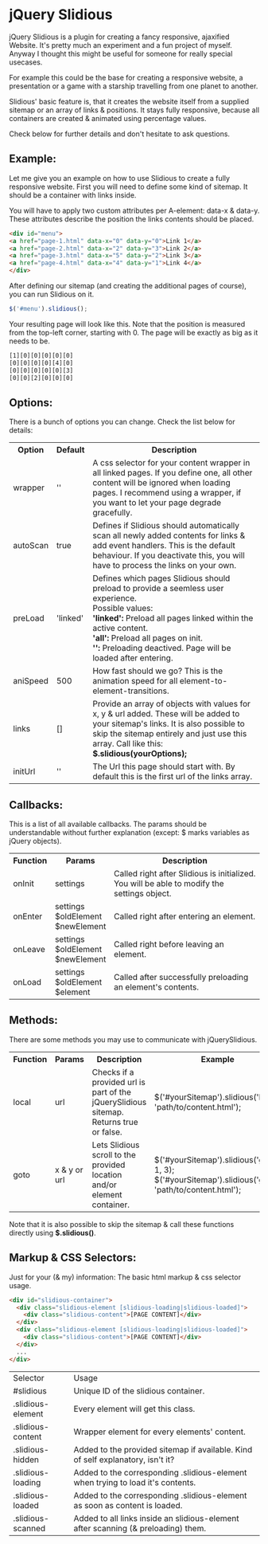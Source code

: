 jQuery Slidious
=========

jQuery Slidious is a plugin for creating a fancy responsive, ajaxified Website.
It's pretty much an experiment and a fun project of myself. Anyway I thought this
might be useful for someone for really special usecases.

For example this could be the base for creating a responsive website,
a presentation or a game with a starship travelling from one planet to another.

Slidious' basic feature is, that it creates the website itself from a supplied sitemap or an array of links & positions.
It stays fully responsive, because all containers are created & animated using percentage values.

Check below for further details and don't hesitate to ask questions.

Example:
---

Let me give you an example on how to use Slidious to create a fully responsive website.
First you will need to define some kind of sitemap. It should be a container with links inside.

You will have to apply two custom attributes per A-element: data-x & data-y.
These attributes describe the position the links contents should be placed.

```html
<div id="menu">
<a href="page-1.html" data-x="0" data-y="0">Link 1</a>
<a href="page-2.html" data-x="2" data-y="3">Link 2</a>
<a href="page-3.html" data-x="5" data-y="2">Link 3</a>
<a href="page-4.html" data-x="4" data-y="1">Link 4</a>
</div>
```
After defining our sitemap (and creating the additional pages of course), you can run Slidious on it.

```javascript
$('#menu').slidious();
```

Your resulting page will look like this. Note that the position is measured from the top-left corner, starting with 0.
The page will be exactly as big as it needs to be.

```html
[1][0][0][0][0][0]
[0][0][0][0][4][0]
[0][0][0][0][0][3]
[0][0][2][0][0][0]
```

Options:
---

There is a bunch of options you can change. Check the list below for details:

<table>
  <tr>
    <th>Option</th>
    <th>Default</th>
    <th>Description</th>
  </tr>
  <tr>
    <td>wrapper</td>
    <td>''</td>
    <td>
      A css selector for your content wrapper in all linked pages.
      If you define one, all other content will be ignored when loading pages.
      I recommend using a wrapper, if you want to let your page degrade gracefully.
    </td>
  </tr>
  <tr>
    <td>autoScan</td>
    <td>true</td>
    <td>
      Defines if Slidious should automatically scan all newly added contents for links & add event handlers.
      This is the default behaviour. If you deactivate this, you will have to process the links on your own.
    </td>
  </tr>
  <tr>
    <td>preLoad</td>
    <td>'linked'</td>
    <td>
      Defines which pages Slidious should preload to provide a seemless user experience.<br>
      Possible values:<br>
      <strong>'linked':</strong> Preload all pages linked within the active content.<br>
      <strong>'all':</strong> Preload all pages on init.<br>
      <strong>'':</strong> Preloading deactived. Page will be loaded after entering.
    </td>
  </tr>
  <tr>
    <td>aniSpeed</td>
    <td>500</td>
    <td>How fast should we go? This is the animation speed for all element-to-element-transitions.</td>
  </tr>
  <tr>
    <td>links</td>
    <td>[]</td>
    <td>
      Provide an array of objects with values for x, y & url added. These will be added to your sitemap's links.
      It is also possible to skip the sitemap entirely and just use this array. Call like this: <strong>$.slidious(yourOptions);</strong>
    </td>
  </tr>
  <tr>
    <td>initUrl</td>
    <td>''</td>
    <td>The Url this page should start with. By default this is the first url of the links array.</td>
  </tr>
</table>

Callbacks:
---

This is a list of all available callbacks. The params should be understandable without further explanation (except: $ marks variables as jQuery objects).

<table>
  <tr>
    <th>Function</th>
    <th>Params</th>
    <th>Description</th>
  </tr>
  <tr>
    <td>onInit</td>
    <td>settings</td>
    <td>Called right after Slidious is initialized. You will be able to modify the settings object.</td>
  </tr>
  <tr>
    <td>onEnter</td>
    <td>settings<br>$oldElement<br>$newElement</td>
    <td>Called right after entering an element.</td>
  </tr>
  <tr>
    <td>onLeave</td>
    <td>settings<br>$oldElement<br>$newElement</td>
    <td>Called right before leaving an element.</td>
  </tr>
  <tr>
    <td>onLoad</td>
    <td>settings<br>$oldElement<br>$element</td>
    <td>Called after successfully preloading an element's contents.</td>
  </tr>
</table>

Methods:
---

There are some methods you may use to communicate with jQuerySlidious.

<table>
  <tr>
    <th>Function</th>
    <th>Params</th>
    <th>Description</th>
    <th>Example</th>
  </tr>
  <tr>
    <td>local</td>
    <td>url</td>
    <td>Checks if a provided url is part of the jQuerySlidious sitemap. Returns true or false.</td>
    <td>$('#yourSitemap').slidious('local', 'path/to/content.html');</td>
  </tr>
  <tr>
    <td>goto</td>
    <td>x & y or url</td>
    <td>Lets Slidious scroll to the provided location and/or element container.</td>
    <td>
      $('#yourSitemap').slidious('goto', 1, 3);<br>
      $('#yourSitemap').slidious('goto', 'path/to/content.html');
    </td>
  </tr>
</table>

Note that it is also possible to skip the sitemap & call these functions directly using <strong>$.slidious()</strong>.


Markup & CSS Selectors:
---

Just for your (& my) information: The basic html markup & css selector usage.

```html
<div id="slidious-container">
  <div class="slidious-element [slidious-loading|slidious-loaded]">
    <div class="slidious-content">[PAGE CONTENT]</div>
  </div>
  <div class="slidious-element [slidious-loading|slidious-loaded]">
    <div class="slidious-content">[PAGE CONTENT]</div>
  </div>
  ...
</div>
```

<table>
  <tr><td>Selector</td><td>Usage</td></tr>
  <tr>
    <td>#slidious</td>
    <td>Unique ID of the slidious container.</td>
  </tr>
  <tr>
    <td>.slidious-element</td>
    <td>Every element will get this class.</td>
  </tr>
  <tr>
    <td>.slidious-content</td>
    <td>Wrapper element for every elements' content.</td>
  </tr>
  <tr>
    <td>.slidious-hidden</td>
    <td>Added to the provided sitemap if available. Kind of self explanatory, isn't it?</td>
  </tr>
  <tr>
    <td>.slidious-loading</td>
    <td>Added to the corresponding .slidious-element when trying to load it's contents.</td>
  </tr>
  <tr>
    <td>.slidious-loaded</td>
    <td>Added to the corresponding .slidious-element as soon as content is loaded.</td>
  </tr>
  <tr>
    <td>.slidious-scanned</td>
    <td>Added to all links inside an slidious-element after scanning (& preloading) them.</td>
  </tr>
</table>